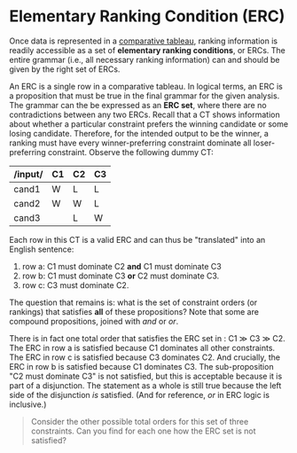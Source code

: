 # Elementary Ranking Condition (ERC)

Once data is represented in a [comparative tableau](tableaux.md), ranking information is readily accessible as a set of **elementary ranking conditions**, or ERCs. The entire grammar (i.e., all necessary ranking information) can and should be given by the right set of ERCs. 

An ERC is a single row in a comparative tableau. In logical terms, an ERC is a proposition that must be true in the final grammar for the given analysis. The grammar can the be expressed as an **ERC set**, where there are no contradictions between any two ERCs. Recall that a CT shows information about whether a particular constraint prefers the winning candidate or some losing candidate. Therefore, for the intended output to be the winner, a ranking must have every winner-preferring constraint dominate all loser-preferring constraint. Observe the following dummy CT:

<div class="ottab ct" title="Example ERC set">

| /input/ | C1  | C2  | C3  |
| ------- | --- | --- | --- |
| cand1   | W   | L   | L   |
| cand2   | W   | W   | L   |
| cand3   |     | L   | W   |

</div>

Each row in this CT is a valid ERC and can thus be "translated" into an English sentence:

1. row a: C1 must dominate C2 **and** C1 must dominate C3
2. row b: C1 must dominate C3 **or** C2 must dominate C3.
3. row c: C3 must dominate C2. 

The question that remains is: what is the set of constraint orders (or rankings) that satisfies **all** of these propositions? Note that some are compound propositions, joined with *and* or *or*. 

There is in fact one total order that satisfies the ERC set in <lref>: C1 ≫ C3 ≫ C2. The ERC in row a is satisfied because C1 dominates all other constraints. The ERC in row c is satisfied because C3 dominates C2. And crucially, the ERC in row b is satisfied because C1 dominates C3. The sub-proposition "C2 must dominate C3" is not satisfied, but this is acceptable because it is part of a disjunction. The statement as a whole is still true because the left side of the disjunction *is* satisfied. (And for reference, *or* in ERC logic is inclusive.)

> Consider the other possible total orders for this set of three constraints. Can you find for each one how the ERC set is not satisfied?